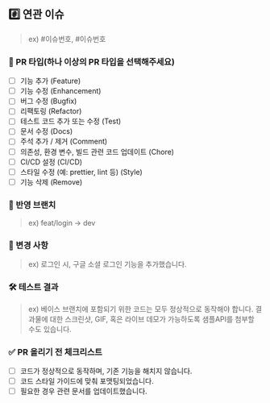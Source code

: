 ## #️⃣ 연관 이슈
> ex) #이슈번호, #이슈번호

### 🎯 PR 타입(하나 이상의 PR 타입을 선택해주세요)
- [ ] 기능 추가 (Feature)
- [ ] 기능 수정 (Enhancement)
- [ ] 버그 수정 (Bugfix)
- [ ] 리팩토링 (Refactor)
- [ ] 테스트 코드 추가 또는 수정 (Test)
- [ ] 문서 수정 (Docs)
- [ ] 주석 추가 / 제거 (Comment)
- [ ] 의존성, 환경 변수, 빌드 관련 코드 업데이트 (Chore)
- [ ] CI/CD 설정 (CI/CD)
- [ ] 스타일 수정 (예: prettier, lint 등) (Style)
- [ ] 기능 삭제 (Remove)

### 📝 반영 브랜치
> ex) feat/login -> dev

### 📑 변경 사항
> ex) 로그인 시, 구글 소셜 로그인 기능을 추가했습니다.

### 🛠 테스트 결과
> ex) 베이스 브랜치에 포함되기 위한 코드는 모두 정상적으로 동작해야 합니다. 결과물에 대한 스크린샷, GIF, 혹은 라이브 데모가 가능하도록 샘플API를 첨부할 수도 있습니다.

### ✅ PR 올리기 전 체크리스트

- [ ] 코드가 정상적으로 동작하며, 기존 기능을 해치지 않습니다.
- [ ] 코드 스타일 가이드에 맞춰 포맷팅되었습니다.
- [ ] 필요한 경우 관련 문서를 업데이트했습니다.